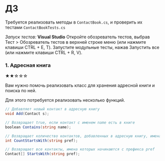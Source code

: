 # ДЗ 
Требуется реализовать методы в `ContactBook.cs`, и проверить их тестами `ContactBookTests.cs`

*Запуск тестов:* 
**Visual Studio**
Откройте обозреватель тестов, выбрав Тест > Обозреватель тестов в верхней строке меню (или нажмите клавиши CTRL + E, T).
Запустите модульные тесты, нажав Запустить все (или нажмите клавиши CTRL + R, V).

### 1. Адресная книга
★★☆☆☆

Вам нужно помочь реализовать класс для хранения адресной книги и поиска по ней.

Для этого потребуется реализовать несколько функций. 

```C#
// Добавляет новый контакт в адресную книгу
void Add(Contact s);
```

```C#
// Возвращает true, если контакт с именем name есть в книге
boolean Contains(string name);
```

```C#
// Возвращает количество контактов, добавленных в адресную книгу, имена которых начинаются с pref
int CountStartsWith(string pref);
```

```C#
// Возвращает все контакты, имена которых начинаются с префикса pref
Contact[] StartsWith(string pref);
```